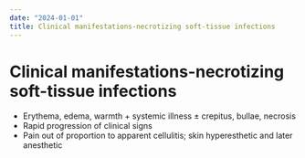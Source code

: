 ```yaml
---
date: "2024-01-01"
title: Clinical manifestations-necrotizing soft-tissue infections
---
```


# Clinical manifestations-necrotizing soft-tissue infections

* Erythema, edema, warmth + systemic illness ± crepitus, bullae, necrosis
* Rapid progression of clinical signs
* Pain out of proportion to apparent cellulitis; skin hyperesthetic and later anesthetic



